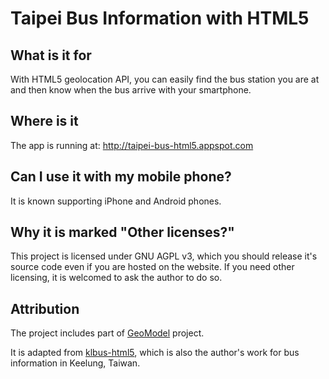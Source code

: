 # Taipei Bus Information with HTML5 #

## What is it for ##
With HTML5 geolocation API, you can easily find the bus station you are at and then know when the bus arrive with your smartphone.

## Where is it ##
The app is running at: http://taipei-bus-html5.appspot.com

## Can I use it with my mobile phone? ##
It is known supporting iPhone and Android phones.

## Why it is marked "Other licenses?" ##
This project is licensed under GNU AGPL v3, which you should release it's source code even if you are hosted on the website. If you need other licensing, it is welcomed to ask the author to do so.

## Attribution ##
The project includes part of [GeoModel](http://code.google.com/p/geomodel/) project.

It is adapted from [klbus-html5](http://github.com/medicalwei/klbus-html5), which is also the author's work for bus information in Keelung, Taiwan.